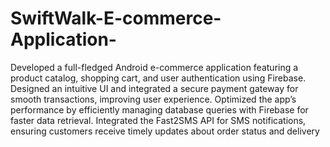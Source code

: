 # SwiftWalk-E-commerce-Application-
 Developed a full-fledged Android e-commerce application featuring a product 
catalog, shopping cart, and user authentication using Firebase.
 Designed an intuitive UI and integrated a secure payment gateway for smooth 
transactions, improving user experience.
 Optimized the app’s performance by efficiently managing database queries with 
Firebase for faster data retrieval.
 Integrated the Fast2SMS API for SMS notifications, ensuring customers receive 
timely updates about order status and delivery

